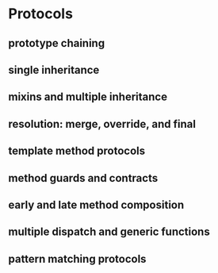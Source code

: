 # Protocols

## prototype chaining

## single inheritance

## mixins and multiple inheritance

## resolution: merge, override, and final

## template method protocols

## method guards and contracts

## early and late method composition

## multiple dispatch and generic functions

## pattern matching protocols